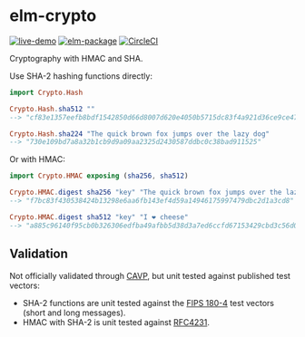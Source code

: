 # elm-crypto

[![live-demo](https://img.shields.io/badge/live-demo-blue.svg)](http://elm-crypto.betweenconcepts.com)
[![elm-package](https://img.shields.io/badge/elm-1.1.0-blue.svg)](http://package.elm-lang.org/packages/ktonon/elm-crypto/latest)
[![CircleCI](https://img.shields.io/circleci/project/github/ktonon/elm-crypto.svg)](https://circleci.com/gh/ktonon/elm-crypto)

Cryptography with HMAC and SHA.

Use SHA-2 hashing functions directly:

```elm
import Crypto.Hash

Crypto.Hash.sha512 ""
--> "cf83e1357eefb8bdf1542850d66d8007d620e4050b5715dc83f4a921d36ce9ce47d0d13c5d85f2b0ff8318d2877eec2f63b931bd47417a81a538327af927da3e"

Crypto.Hash.sha224 "The quick brown fox jumps over the lazy dog"
--> "730e109bd7a8a32b1cb9d9a09aa2325d2430587ddbc0c38bad911525"
```

Or with HMAC:

```elm
import Crypto.HMAC exposing (sha256, sha512)

Crypto.HMAC.digest sha256 "key" "The quick brown fox jumps over the lazy dog"
--> "f7bc83f430538424b13298e6aa6fb143ef4d59a14946175997479dbc2d1a3cd8"

Crypto.HMAC.digest sha512 "key" "I ❤ cheese"
--> "a885c96140f95cb0b326306edfba49afbb5d38d3a7ed6ccfd67153429cbd3c56d0c514fcaa53b710bb7ba6cc0dfedfdb4d53795acbeb48eb23aa93e5ce9760dd"
```

## Validation

Not officially validated through [CAVP][], but unit tested against published test vectors:

* SHA-2 functions are unit tested against the [FIPS 180-4][] test vectors (short and long messages).
* HMAC with SHA-2 is unit tested against [RFC4231][].

[CAVP]:http://csrc.nist.gov/groups/STM/cavp/
[FIPS 180-4]:http://csrc.nist.gov/groups/STM/cavp/secure-hashing.html#shavs
[RFC4231]:https://tools.ietf.org/rfc/rfc4231.txt
[SHA-2]:https://en.wikipedia.org/wiki/SHA-2
